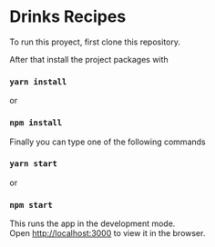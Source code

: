# Drinks Recipes
 
To run this proyect, first clone this repository. 



After that install the project packages with

### `yarn install`

or 

### `npm install`



Finally you can type one of the following commands

### `yarn start`

or 

### `npm start`

This runs the app in the development mode.\
Open [http://localhost:3000](http://localhost:3000) to view it in the browser.
 